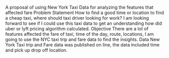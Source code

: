 A proposal of using New York Taxi Data for analyzing the features that affected fare 
Problem Statement
How to find a good time or location to find a cheap taxi, where should taxi driver looking for work? I am looking forward to see if I could use this taxi data to get an understanding how did uber or lyft pricing algorithm calculated.
Objective
There are a lot of features affected the fare of taxi, time of the day, route, locations, I am going to use the NYC taxi trip and fare data to find the insights.
Data
New York Taxi trip and Fare data was published on line, the data included time and pick up drop off location.
